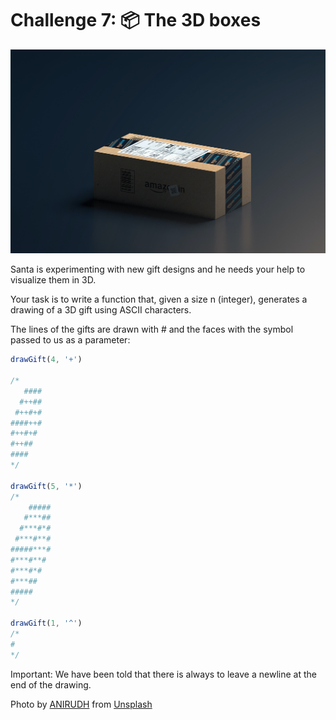 # Challenge 7: 📦 The 3D boxes

![The 3D boxes](../imgs/challenge7.jpg)

Santa is experimenting with new gift designs and he needs your help to visualize them in 3D.

Your task is to write a function that, given a size n (integer), generates a drawing of a 3D gift using ASCII characters.

The lines of the gifts are drawn with # and the faces with the symbol passed to us as a parameter:

```JavaScript
drawGift(4, '+')

/*
   ####
  #++##
 #++#+#
####++#
#++#+#
#++##
####
*/

drawGift(5, '*')
/*
    #####
   #***##
  #***#*#
 #***#**#
#####***#
#***#**#
#***#*#
#***##
#####
*/

drawGift(1, '^')
/*
#
*/
```
Important: We have been told that there is always to leave a newline at the end of the drawing.

Photo by <a href="https://unsplash.com/es/@lanirudhreddy?utm_content=creditCopyText&utm_medium=referral&utm_source=unsplash">ANIRUDH</a> from <a href="https://unsplash.com/es/fotos/una-caja-de-amazon-sentada-encima-de-una-mesa-KmQbT4FQvGQ?utm_content=creditCopyText&utm_medium=referral&utm_source=unsplash">Unsplash</a>
  